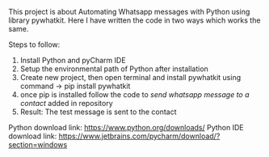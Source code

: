 This project is about Automating Whatsapp messages with Python using library pywhatkit.
Here I have written the code in two ways which works the same.

Steps to follow:
1. Install Python and pyCharm IDE
2. Setup the environmental path of Python after installation
3. Create new project, then open terminal and install pywhatkit using command -> pip install pywhatkit
4. once pip is installed follow the code to *send whatsapp message to a contact* added in repository
5. Result: The test message is sent to the contact

Python download link: https://www.python.org/downloads/
Python IDE download link: https://www.jetbrains.com/pycharm/download/?section=windows
